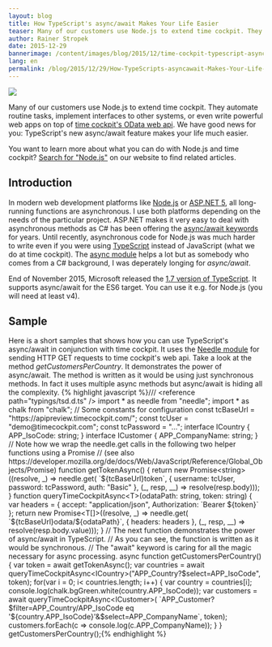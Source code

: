 ```yaml
---
layout: blog
title: How TypeScript's async/await Makes Your Life Easier
teaser: Many of our customers use Node.js to extend time cockpit. They automate routine tasks, implement interfaces to other systems, or even write powerful web apps on top of time cockpit's OData web api. We have good news for you -  TypeScript's new async/await feature makes your life much easier.
author: Rainer Stropek
date: 2015-12-29
bannerimage: /content/images/blog/2015/12/time-cockpit-typescript-async-await.png
lang: en
permalink: /blog/2015/12/29/How-TypeScripts-asyncawait-Makes-Your-Life-Easier
---
```


<p xmlns="http://www.w3.org/1999/xhtml">
  <img src="{{site.baseurl}}/content/images/blog/2015/12/time-cockpit-typescript-async-await-large.png" />
</p><p xmlns="http://www.w3.org/1999/xhtml">Many of our customers use Node.js to extend time cockpit. They automate routine tasks, implement interfaces to other systems, or even write powerful web apps on top of <a href="https://help.timecockpit.com/?topic=html/5d6e34c5-3b08-4fa4-baa0-45eb707b6b78.htm" target="_blank">time cockpit's OData web api</a>. We have good news for you: TypeScript's new async/await feature makes your life much easier.
		</p><p class="showcase" xmlns="http://www.w3.org/1999/xhtml">You want to learn more about what you can do with Node.js and time cockpit? <a href="~/help-support/Search?q=node.js" target="_blank">Search for "Node.js"</a> on our website to find related articles.
		</p><h2 xmlns="http://www.w3.org/1999/xhtml">Introduction
		</h2><p xmlns="http://www.w3.org/1999/xhtml">In modern web development platforms like <a href="https://nodejs.org/en/" target="_blank" rel="nofollow">Node.js</a> or <a href="https://docs.asp.net/en/latest/" target="_blank">ASP.NET 5</a>, all long-running functions are asynchronous. I use both platforms depending on the needs of the particular project. ASP.NET makes it very easy to deal with asynchronous methods as C# has been offering the <a href="https://msdn.microsoft.com/en-us/library/hh191443.aspx" target="_blank">async/await keywords</a> for years. Until recently, asynchronous code for Node.js was much harder to write even if you were using <a href="http://www.typescriptlang.org/" target="_blank">TypeScript</a> instead of JavaScript (what we do at time cockpit). The <a href="https://www.npmjs.com/package/async" target="_blank">async module</a> helps a lot but as somebody who comes from a C# background, I was deperately longing for <em>async/await</em>.
		</p><p xmlns="http://www.w3.org/1999/xhtml">End of November 2015, Microsoft released the <a href="http://blogs.msdn.com/b/typescript/archive/2015/11/30/announcing-typescript-1-7.aspx" target="_blank">1.7 version of TypeScript</a>. It supports async/await for the ES6 target. You can use it e.g. for Node.js (you will need at least v4).
		</p><h2 xmlns="http://www.w3.org/1999/xhtml">Sample
		</h2><p xmlns="http://www.w3.org/1999/xhtml">Here is a short samples that shows how you can use TypeScript's async/await in conjunction with time cockpit. It uses the 
			<a href="https://www.npmjs.com/package/needle" target="_blank">Needle module</a> for sending HTTP GET requests to time cockpit's web api. Take a look at the method 
			<em>getCustomersPerCountry</em>. It demonstrates the power of async/await. The method is written as it would be using just synchronous methods. In fact it uses multiple async methods but async/await is hiding all the complexity.
			{% highlight javascript %}/// &lt;reference path=&quot;typings/tsd.d.ts&quot; /&gt;&#xD;
import * as needle from &quot;needle&quot;;&#xD;
import * as chalk from &quot;chalk&quot;;&#xD;
&#xD;
// Some constants for configuration&#xD;
const tcBaseUrl = &quot;https://apipreview.timecockpit.com/&quot;;&#xD;
const tcUser = &quot;demo@timecockpit.com&quot;;&#xD;
const tcPassword = &quot;...&quot;;&#xD;
&#xD;
interface ICountry { APP_IsoCode: string; }&#xD;
interface ICustomer { APP_CompanyName: string; }&#xD;
&#xD;
// Note how we wrap the needle.get calls in the following two helper functions using a Promise&#xD;
// (see also https://developer.mozilla.org/de/docs/Web/JavaScript/Reference/Global_Objects/Promise)&#xD;
&#xD;
function getTokenAsync() {&#xD;
    return new Promise&lt;string&gt;((resolve, _) =&gt;&#xD;
        needle.get(&#xD;
            `${tcBaseUrl}token`,&#xD;
            { username: tcUser, password: tcPassword, auth: &quot;Basic&quot; },&#xD;
            (_, resp, __) =&gt; resolve(resp.body)));&#xD;
}&#xD;
&#xD;
function queryTimeCockpitAsync&lt;T&gt;(odataPath: string, token: string) {&#xD;
    var headers = { accept: &quot;application/json&quot;, Authorization: `Bearer ${token}` };&#xD;
    return new Promise&lt;T[]&gt;((resolve, _) =&gt;&#xD;
        needle.get(&#xD;
            `${tcBaseUrl}odata/${odataPath}`, &#xD;
            { headers: headers },&#xD;
            (_, resp, __) =&gt; resolve(resp.body.value)));&#xD;
}&#xD;
&#xD;
// The next function demonstrates the power of async/await in TypeScript.&#xD;
// As you can see, the function is written as it would be synchronous.&#xD;
// The &quot;await&quot; keyword is caring for all the magic necessary for async processing.&#xD;
&#xD;
async function getCustomersPerCountry() {&#xD;
    var token = await getTokenAsync();&#xD;
    var countries = await queryTimeCockpitAsync&lt;ICountry&gt;(&quot;APP_Country?$select=APP_IsoCode&quot;, token);&#xD;
    for(var i = 0; i&lt; countries.length; i++) {&#xD;
        var country = countries[i];&#xD;
        console.log(chalk.bgGreen.white(country.APP_IsoCode));&#xD;
        var customers = await queryTimeCockpitAsync&lt;ICustomer&gt;(&#xD;
            `APP_Customer?$filter=APP_Country/APP_IsoCode eq '${country.APP_IsoCode}'&amp;$select=APP_CompanyName`,&#xD;
            token);&#xD;
        customers.forEach(c =&gt; console.log(c.APP_CompanyName));&#xD;
    }&#xD;
}&#xD;
&#xD;
getCustomersPerCountry();{% endhighlight %}</p>